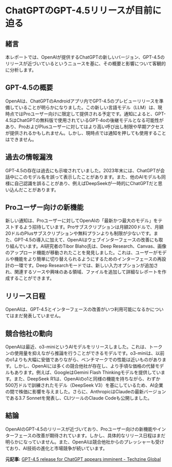 # ChatGPTのGPT-4.5リリースが目前に迫る

## 緒言

本レポートでは、OpenAIが提供するChatGPTの新しいバージョン、GPT-4.5のリリースが近づいているというニュースを基に、その概要と影響について客観的に分析します。

## GPT-4.5の概要

OpenAIは、ChatGPTのAndroidアプリ内でGPT-4.5のプレビューリリースを準備していることが明らかになりました。この新しい言語モデル（LLM）は、現時点ではProユーザー向けに限定して提供される予定です。通知によると、GPT-4.5はChatGPTの無料版で使用されているGPT-4oの後継モデルとなる可能性があり、ProおよびPlusユーザーに対してはより高い呼び出し制限や早期アクセスが提供されるかもしれません。しかし、現時点では通知を押しても使用することはできません。

## 過去の情報漏洩

GPT-4.5の存在は過去にも示唆されていました。2023年末には、ChatGPTが会話中にこのモデル名を誤って表示したことがあります。また、他のAIモデルも同様に自己認識を誤ることがあり、例えばDeepSeekが一時的にChatGPTだと思い込んだことがあります。

## Proユーザー向けの新機能

新しい通知は、Proユーザーに対してOpenAIの「最新かつ最大のモデル」をテストするよう招待しています。Proサブスクリプションは月額200ドルで、月額20ドルのPlusサブスクリプションや無料プランよりも制限が少ないです。また、GPT-4.5の導入に加えて、OpenAIはウェブインターフェースの改善にも取り組んでいます。AI研究者のTibor Blaho氏は、Deep Research、Canvas、画像のアップロード機能が移動されたことを発見しました。これは、ユーザーがモデルや機能をより簡単に切り替えられるようにするためのインターフェースの再設計の一環です。Deep Researchモードでは、新しい入力オプションが追加され、関連するソースや興味のある領域、ファイルを追加して詳細なレポートを作成することができます。

## リリース日程

OpenAIは、GPT-4.5とインターフェースの改善がいつ利用可能になるかについてはまだ発表していません。

## 競合他社の動向

OpenAIは最近、o3-miniというAIモデルをリリースしました。これは、トークンの使用量を抑えながら推論を行うことができるモデルです。o3-miniは、以前のo1よりも大幅に安価でありながら、ベンチマークでの性能は近いものがあります。しかし、OpenAIには多くの競合他社が存在し、より手頃な価格の代替モデルもあります。例えば、GoogleはGemini Flash Thinkingモデルを提供しています。また、DeepSeek R1は、OpenAIのo1と同様の機能を持ちながら、わずか500万ドルで訓練されたモデル（DeepSeek V3）を基にしているため、AI企業の間で株価に影響を与えました。さらに、AnthropicはClaudeの最新バージョンである3.7 Sonnetを発表し、CLIツールのClaude Codeも公開しました。

## 結論

OpenAIのGPT-4.5のリリースが近づいており、Proユーザー向けの新機能やインターフェースの改善が期待されています。しかし、具体的なリリース日程はまだ明らかになっていません。また、OpenAIは競合他社からのプレッシャーも受けており、AI技術の進化と市場競争が続いています。

**元記事:** [GPT-4.5 release for ChatGPT appears imminent - Techzine Global](https://www.techzine.eu/news/applications/129093/gpt-4-5-release-for-chatgpt-appears-imminent/)